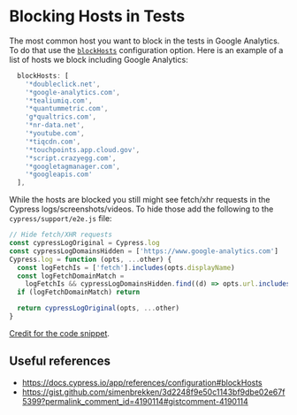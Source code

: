 # Blocking Hosts in Tests

The most common host you want to block in the tests in Google Analytics. To do that use the [`blockHosts`](https://docs.cypress.io/app/references/configuration#blockHosts) configuration option. Here is an example of a list of hosts we block including Google Analytics:

```javascript
  blockHosts: [
    '*doubleclick.net',
    '*google-analytics.com',
    '*tealiumiq.com',
    '*quantummetric.com',
    'g*qualtrics.com',
    '*nr-data.net',
    '*youtube.com',
    '*tiqcdn.com',
    '*touchpoints.app.cloud.gov',
    '*script.crazyegg.com',
    '*googletagmanager.com',
    '*googleapis.com'
  ],
```

While the hosts are blocked you still might see fetch/xhr requests in the Cypress logs/screenshots/videos. To hide those add the following to the `cypress/support/e2e.js` file:

```javascript
// Hide fetch/XHR requests
const cypressLogOriginal = Cypress.log
const cypressLogDomainsHidden = ['https://www.google-analytics.com']
Cypress.log = function (opts, ...other) {
  const logFetchIs = ['fetch'].includes(opts.displayName)
  const logFetchDomainMatch =
    logFetchIs && cypressLogDomainsHidden.find((d) => opts.url.includes(d))
  if (logFetchDomainMatch) return

  return cypressLogOriginal(opts, ...other)
}
```

[Credit for the code snippet](https://gist.github.com/simenbrekken/3d2248f9e50c1143bf9dbe02e67f5399?permalink_comment_id=4190114#gistcomment-4190114).

## Useful references

- https://docs.cypress.io/app/references/configuration#blockHosts
- https://gist.github.com/simenbrekken/3d2248f9e50c1143bf9dbe02e67f5399?permalink_comment_id=4190114#gistcomment-4190114
